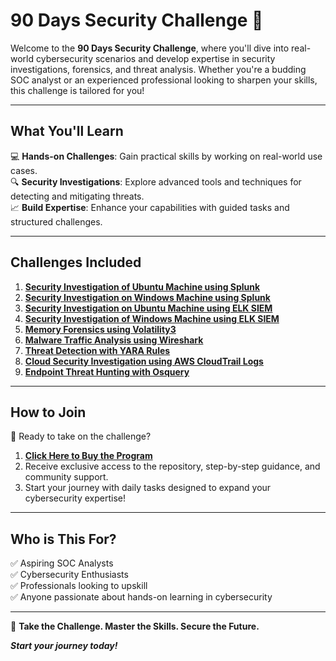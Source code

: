 # **90 Days Security Challenge** 🎯  

Welcome to the **90 Days Security Challenge**, where you'll dive into real-world cybersecurity scenarios and develop expertise in security investigations, forensics, and threat analysis. Whether you're a budding SOC analyst or an experienced professional looking to sharpen your skills, this challenge is tailored for you!

---

## **What You'll Learn**  
💻 **Hands-on Challenges**: Gain practical skills by working on real-world use cases.  
🔍 **Security Investigations**: Explore advanced tools and techniques for detecting and mitigating threats.  
📈 **Build Expertise**: Enhance your capabilities with guided tasks and structured challenges.  

---

## **Challenges Included**  

1. [**Security Investigation of Ubuntu Machine using Splunk**](#link-to-challenge-1)  
2. [**Security Investigation on Windows Machine using Splunk**](#link-to-challenge-2)  
3. [**Security Investigation on Ubuntu Machine using ELK SIEM**](#link-to-challenge-3)  
4. [**Security Investigation of Windows Machine using ELK SIEM**](#link-to-challenge-4)  
5. [**Memory Forensics using Volatility3**](#link-to-challenge-5)  
6. [**Malware Traffic Analysis using Wireshark**](#link-to-challenge-6)  
7. [**Threat Detection with YARA Rules**](#link-to-challenge-7)  
8. [**Cloud Security Investigation using AWS CloudTrail Logs**](#link-to-challenge-8)  
9. [**Endpoint Threat Hunting with Osquery**](#link-to-challenge-9)  

---

## **How to Join**  

🚀 Ready to take on the challenge?  
1. [**Click Here to Buy the Program**](#link-to-purchase-program)  
2. Receive exclusive access to the repository, step-by-step guidance, and community support.  
3. Start your journey with daily tasks designed to expand your cybersecurity expertise!  

---

## **Who is This For?**  
✅ Aspiring SOC Analysts  
✅ Cybersecurity Enthusiasts  
✅ Professionals looking to upskill  
✅ Anyone passionate about hands-on learning in cybersecurity  

---

🔐 **Take the Challenge. Master the Skills. Secure the Future.**  

_**Start your journey today!**_

